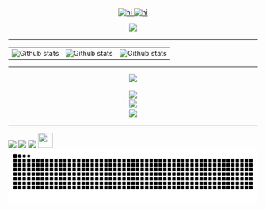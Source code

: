 <div align="center">
  <a href="https://github.com/vince0417">
    <img src="https://em-content.zobj.net/source/skype/289/robot_1f916.png" width="28px" alt="hi"> 
    <img src="https://em-content.zobj.net/source/skype/289/pirate-flag_1f3f4-200d-2620-fe0f.png" width="28px" alt="hi">
</div>

<p align="center">
  <a href="https://github.com/vince0417">
    <img src="https://readme-typing-svg.demolab.com?font=Nerko+One&size=22&pause=1000&color=3DF77C&Code&center=true&width=430&lines=Welcome+to+my+profile!" /></a>
</p>

  ----

<table>
    <tr>
        <td align="center">
            <img
                align="center"
                height="140em"
                src="https://github-readme-stats.vercel.app/api?username=vince0417&show_icons=true&count_private=true&title_color=80F7D4&icon_color=9d00ff&text_color=c9d1d9&bg_color=0d1117&border_color=fff0" 
                alt="Github stats"
            />
        </td>
        <td align="center">
            <img
                align="center"
                height="140em"
                src="https://github-readme-stats.vercel.app/api/top-langs/?username=vince0417&layout=compact&title_color=80F7D4&text_color=fff&bg_color=0d1117&border_color=fff0"
                alt="Github stats"  
            />
        </td>
        <td align="center">
            <img
                align="center"
                height="140em"
                src="https://github-readme-streak-stats.herokuapp.com/?user=vince0417&theme=github-dark&hide_border=true&"
                alt="Github stats"
            />
        </td>
    </tr>
</table>

  ----

<p align="center">
  <a href="https://github.com/vince0417">
    <img src="https://readme-typing-svg.demolab.com?font=Nerko+One&size=22&pause=1000&color=3DF77C&center=true&width=435&lines=%F0%9F%9B%A0%EF%B8%8F+Languagens+and+Tools+%F0%9F%9B%A0%EF%B8%8F" /></a>
</p>

<div align="center" >
  <img src="https://skillicons.dev/icons?i=c,cpp,cs" />
</div>
<div align="center" >
  <img src="https://skillicons.dev/icons?i=html,css,javascript,nodejs,postgresql" />
</div>
<div align="center" >
  <img src="https://skillicons.dev/icons?i=dotnet,vscode,visualstudio,linux,ubuntu,git,github" />
</div>

 ----
  
<div> 
  <a href="https://www.linkedin.com/in/vicente-r-600705234/" target="_blank">
    <img src="https://img.shields.io/badge/-LinkedIn-%230077B5?style=for-the-badge&logo=linkedin&logoColor=white" target="_blank"></a>
  <a href="https://codeforces.com/profile/_Vince_04" target="_blank">
    <img src="https://img.shields.io/badge/-Codeforces-white?style=for-the-badge&logo=Codeforces" target="_blank"></a>
  <a href = "mailto:vicenterodrigues56438@gmail.com">
    <img src="https://img.shields.io/badge/-Gmail-%23333?style=for-the-badge&logo=gmail&logoColor=white" target="_blank"></a>
  <a href = "https://judge.beecrowd.com/pt/profile/610579">
    <img width="30" height="30" src="https://www.beecrowd.com.br/judge/favicon.ico?1635097036" target="_blank"></a>
</div>

<picture align="center">
  <source media="(prefers-color-scheme: dark)" srcset="https://raw.githubusercontent.com/vince0417/vince0417/output/github-contribution-grid-snake-dark.svg">
  <source media="(prefers-color-scheme: light)" srcset="https://raw.githubusercontent.com/vince0417/vince0417/output/github-contribution-grid-snake-dark.svg">
  <img align="center" alt="github contribution grid snake animation" src="https://raw.githubusercontent.com/vince0417/vince0417/output/github-contribution-grid-snake.svg">
</picture>

